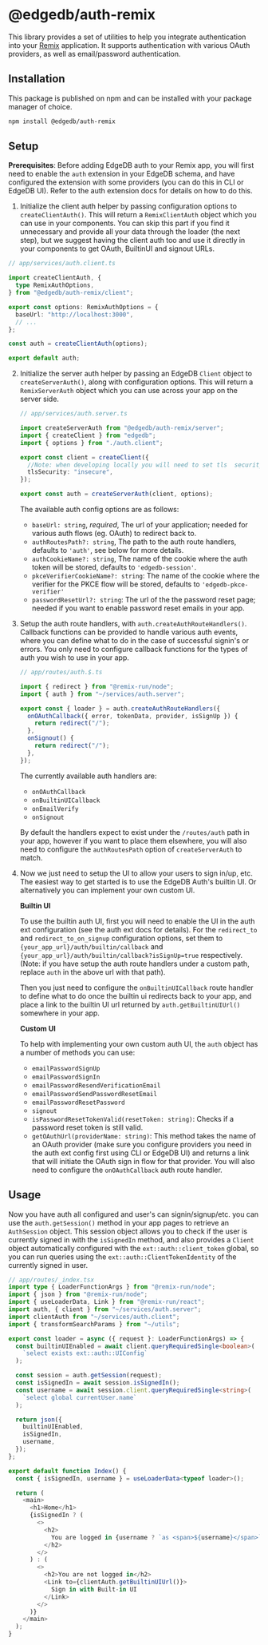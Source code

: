 # @edgedb/auth-remix

This library provides a set of utilities to help you integrate authentication into your [Remix](https://remix.run/) application.
It supports authentication with various OAuth providers, as well as email/password authentication.

## Installation

This package is published on npm and can be installed with your package manager of choice.

```bash
npm install @edgedb/auth-remix
```

## Setup

**Prerequisites**: Before adding EdgeDB auth to your Remix app, you will first need to enable the `auth` extension in your EdgeDB schema, and have configured the extension with some providers (you can do this in CLI or EdgeDB UI). Refer to the auth extension docs for details on how to do this.

1. Initialize the client auth helper by passing configuration options to `createClientAuth()`. This will return a `RemixClientAuth` object which you can use in your components. You can skip this part if you find it unnecessary and provide all your data through the loader (the next step), but we suggest having the client auth too and use it directly in your components to get OAuth, BuiltinUI and signout URLs.

```ts
// app/services/auth.client.ts

import createClientAuth, {
  type RemixAuthOptions,
} from "@edgedb/auth-remix/client";

export const options: RemixAuthOptions = {
  baseUrl: "http://localhost:3000",
  // ...
};

const auth = createClientAuth(options);

export default auth;
```

2. Initialize the server auth helper by passing an EdgeDB `Client` object to `createServerAuth()`, along with configuration options. This will return a `RemixServerAuth` object which you can use across your app on the server side.

   ```ts
   // app/services/auth.server.ts

   import createServerAuth from "@edgedb/auth-remix/server";
   import { createClient } from "edgedb";
   import { options } from "./auth.client";

   export const client = createClient({
     //Note: when developing locally you will need to set tls  security to insecure, because the dev server uses  self-signed certificates which will cause api calls with the fetch api to fail.
     tlsSecurity: "insecure",
   });

   export const auth = createServerAuth(client, options);
   ```

   The available auth config options are as follows:

   - `baseUrl: string`, _required_, The url of your application; needed for various auth flows (eg. OAuth) to redirect back to.
   - `authRoutesPath?: string`, The path to the auth route handlers, defaults to `'auth'`, see below for more details.
   - `authCookieName?: string`, The name of the cookie where the auth token will be stored, defaults to `'edgedb-session'`.
   - `pkceVerifierCookieName?: string`: The name of the cookie where the verifier for the PKCE flow will be stored, defaults to `'edgedb-pkce-verifier'`
   - `passwordResetUrl?: string`: The url of the the password reset page; needed if you want to enable password reset emails in your app.

3. Setup the auth route handlers, with `auth.createAuthRouteHandlers()`. Callback functions can be provided to handle various auth events, where you can define what to do in the case of successful signin's or errors. You only need to configure callback functions for the types of auth you wish to use in your app.

   ```ts
   // app/routes/auth.$.ts

   import { redirect } from "@remix-run/node";
   import { auth } from "~/services/auth.server";

   export const { loader } = auth.createAuthRouteHandlers({
     onOAuthCallback({ error, tokenData, provider, isSignUp }) {
       return redirect("/");
     },
     onSignout() {
       return redirect("/");
     },
   });
   ```

   The currently available auth handlers are:

   - `onOAuthCallback`
   - `onBuiltinUICallback`
   - `onEmailVerify`
   - `onSignout`

   By default the handlers expect to exist under the `/routes/auth` path in your app, however if you want to place them elsewhere, you will also need to configure the `authRoutesPath` option of `createServerAuth` to match.

4. Now we just need to setup the UI to allow your users to sign in/up, etc. The easiest way to get started is to use the EdgeDB Auth's builtin UI. Or alternatively you can implement your own custom UI.

   **Builtin UI**

   To use the builtin auth UI, first you will need to enable the UI in the auth ext configuration (see the auth ext docs for details). For the `redirect_to` and `redirect_to_on_signup` configuration options, set them to `{your_app_url}/auth/builtin/callback` and `{your_app_url}/auth/builtin/callback?isSignUp=true` respectively. (Note: if you have setup the auth route handlers under a custom path, replace `auth` in the above url with that path).

   Then you just need to configure the `onBuiltinUICallback` route handler to define what to do once the builtin ui redirects back to your app, and place a link to the builtin UI url returned by `auth.getBuiltinUIUrl()` somewhere in your app.

   **Custom UI**

   To help with implementing your own custom auth UI, the `auth` object has a number of methods you can use:

   - `emailPasswordSignUp`
   - `emailPasswordSignIn`
   - `emailPasswordResendVerificationEmail`
   - `emailPasswordSendPasswordResetEmail`
   - `emailPasswordResetPassword`
   - `signout`
   - `isPasswordResetTokenValid(resetToken: string)`: Checks if a password reset token is still valid.
   - `getOAuthUrl(providerName: string)`: This method takes the name of an OAuth provider (make sure you configure providers you need in the auth ext config first using CLI or EdgeDB UI) and returns a link that will initiate the OAuth sign in flow for that provider. You will also need to configure the `onOAuthCallback` auth route handler.

## Usage

Now you have auth all configured and user's can signin/signup/etc. you can use the `auth.getSession()` method in your app pages to retrieve an `AuthSession` object. This session object allows you to check if the user is currently signed in with the `isSignedIn` method, and also provides a `Client` object automatically configured with the `ext::auth::client_token` global, so you can run queries using the `ext::auth::ClientTokenIdentity` of the currently signed in user.

```ts
// app/routes/_index.tsx
import type { LoaderFunctionArgs } from "@remix-run/node";
import { json } from "@remix-run/node";
import { useLoaderData, Link } from "@remix-run/react";
import auth, { client } from "~/services/auth.server";
import clientAuth from "~/services/auth.client";
import { transformSearchParams } from "~/utils";

export const loader = async ({ request }: LoaderFunctionArgs) => {
  const builtinUIEnabled = await client.queryRequiredSingle<boolean>(
    `select exists ext::auth::UIConfig`
  );

  const session = auth.getSession(request);
  const isSignedIn = await session.isSignedIn();
  const username = await session.client.queryRequiredSingle<string>(
    `select global currentUser.name`
  );

  return json({
    builtinUIEnabled,
    isSignedIn,
    username,
  });
};

export default function Index() {
  const { isSignedIn, username } = useLoaderData<typeof loader>();

  return (
    <main>
      <h1>Home</h1>
      {isSignedIn ? (
        <>
          <h2>
            You are logged in {username ? `as <span>${username}</span>` : ""}
          </h2>
        </>
      ) : (
        <>
          <h2>You are not logged in</h2>
          <Link to={clientAuth.getBuiltinUIUrl()}>
            Sign in with Built-in UI
          </Link>
        </>
      )}
    </main>
  );
}
```
